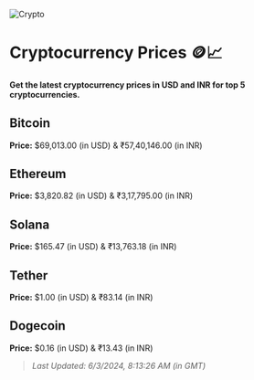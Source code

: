 
![Crypto](https://www.techguide.com.au/wp-content/uploads/2020/11/crypto3.jpeg)

# Cryptocurrency Prices 🪙📈

#### Get the latest cryptocurrency prices in USD and INR for top 5 cryptocurrencies.

## Bitcoin

**Price:** $69,013.00 (in USD) & ₹57,40,146.00 (in INR)

## Ethereum

**Price:** $3,820.82 (in USD) & ₹3,17,795.00 (in INR)

## Solana

**Price:** $165.47 (in USD) & ₹13,763.18 (in INR)

## Tether

**Price:** $1.00 (in USD) & ₹83.14 (in INR)

## Dogecoin

**Price:** $0.16 (in USD) & ₹13.43 (in INR)

> _Last Updated: 6/3/2024, 8:13:26 AM (in GMT)_
